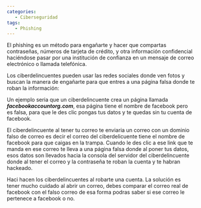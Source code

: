 ```yaml
---
categories: 
   - Ciberseguridad
tags:
   - Phishing
---
```


El phishing es un método para engañarte y hacer que compartas contraseñas, números de tarjeta de crédito, y otra información confidencial haciéndose pasar por una institución de confianza en un mensaje de correo electrónico o llamada telefónica.

Los ciberdelincuentes pueden usar las redes sociales donde ven fotos y buscan la manera de engañarte para que entres a una página falsa donde te roban la información:

Un ejemplo seria que un ciberdelincuente crea un página llamada ***facebookaccountorg.com***, esa página tiene el nombre de facebook pero es falsa, para que le des clic pongas tus datos y te quedas sin tu cuenta de facebook.

El ciberdelincuente al tener tu correo te enviaria un correo con un dominio falso de correo es decir el correo del ciberdelicuente tiene el nombre de facebook para que caigas en la trampa. Cuando le des clic a ese link que te manda en ese correo te lleva a una página falsa donde
al poner tus datos, esos datos son llevados hacia la consola del servidor del ciberdelincuente donde al tener el correo y la contraseña te roban la cuenta y te habran hackeado.

Haci hacen los ciberdelincuentes al robarte una cuenta. La solución es tener mucho cuidado al abrir un correo, debes comparar el correo real de facebook con el falso correo de esa forma podras saber si ese correo le pertenece a facebook o no.
